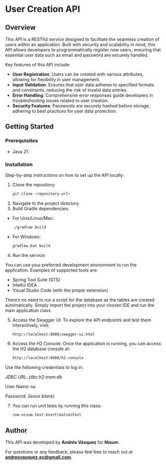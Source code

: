# User Creation API

## Overview

This API is a RESTful service designed to facilitate the seamless creation of users within an application. Built with security and scalability in mind, this API allows developers to programmatically register new users, ensuring that essential user data such as email and password are securely handled.

Key features of this API include:

- **User Registration**: Users can be created with various attributes, allowing for flexibility in user management.
- **Input Validation**: Ensures that user data adheres to specified formats and constraints, reducing the risk of invalid data entries.
- **Error Handling**: Comprehensive error responses guide developers in troubleshooting issues related to user creation.
- **Security Features**: Passwords are securely hashed before storage, adhering to best practices for user data protection.

## Getting Started

### Prerequisites
- Java 21.

### Installation
Step-by-step instructions on how to set up the API locally:
1. Clone the repository:
   ```bash
   git clone <repository-url>
2. Navigate to the project directory.
3. Build Gradle dependencies:
* For Unix/Linux/Mac:
  ```bash
  ./gradlew build

* For Windows:
  ```bash
  gradlew.bat build

4. Run the service:

You can use your preferred development environment to run the application. Examples of supported tools are:

* Spring Tool Suite (STS)
* IntelliJ IDEA
* Visual Studio Code (with the proper extension)

There’s no need to run a script for the database as the tables are created automatically.
Simply import the project into your chosen IDE and run the main application class.

5. Access the Swagger UI:
   To explore the API endpoints and test them interactively, visit:

    ```bash
    http://localhost:8080/swagger-ui.html

6. Access the H2 Console:
   Once the application is running, you can access the H2 database console at:

   ```bash
   http://localhost:8080/h2-console
Use the following credentials to log in:

JDBC URL: jdbc:h2:mem:db

User Name: sa

Password: *(leave blank)*

7. You can run unit tests by running this class:
    ```bash
    com.nisum.test.UserCreationTest

## Author

This API was developed by **Andrés Vásquez** for **Nisum**. 

For questions or any feedback, please feel free to reach out at **andresvasquez.ec@gmail.com**.
